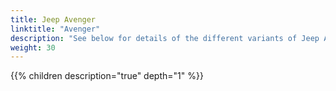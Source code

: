 ```yaml
---
title: Jeep Avenger
linktitle: "Avenger"
description: "See below for details of the different variants of Jeep Avenger"
weight: 30
---
```

{{% children description="true" depth="1" %}}
